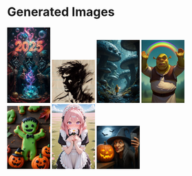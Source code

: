 # Generated Images



<img src="2025_10_24_01_thumb.webp" width="100"/> <img src="2025_10_24_02_thumb.webp" width="100"/> <img src="2025_10_24_03_thumb.webp" width="100"/> <img src="2025_10_24_04_thumb.webp" width="100"/> <img src="2025_10_24_05_thumb.webp" width="100"/> <img src="2025_10_24_06_thumb.webp" width="100"/> <img src="2025_10_24_07_thumb.webp" width="100"/>